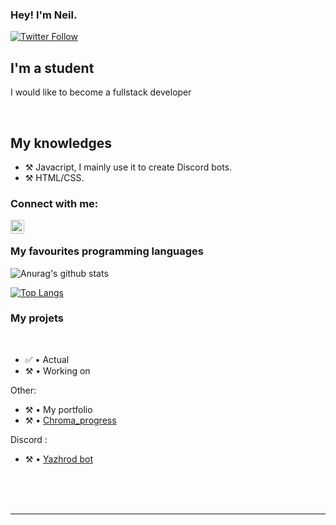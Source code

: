 ### Hey! I'm Neil.

[![Twitter Follow](https://img.shields.io/twitter/follow/NSpeedcubing?color=1DA1F2&logo=twitter&style=for-the-badge)](https://twitter.com/NSpeedcubing)

## I'm a student
 
I would like to become a fullstack developer
  
<br />

## My knowledges

- ⚒️ Javacript, I mainly use it to create Discord bots.
- ⚒️ HTML/CSS.

### Connect with me:

[<img align="left" alt="My discord" width="22px" src="https://cdn.jsdelivr.net/npm/simple-icons@v3/icons/discord.svg" />][discord]

<br />

### My favourites programming languages


![Anurag's github stats](https://github-readme-stats.vercel.app/api?username=PABLO-1610&count_private=true&show_icons=true?theme=buefy)
<br />

[![Top Langs](https://github-readme-stats.vercel.app/api/top-langs/?username=PABLO-1610)](https://github.com/anuraghazra/github-readme-stats)

### My projets

<br />

<!--START_SECTION:activity-->
- ✅ • Actual
- ⚒️ • Working on

Other:
- ⚒️ • My portfolio
- ⚒️ • [Chroma_progress](https://github.com/ChromaTechFR/ProgressBar)


Discord :
- ⚒️ • [Yazhrod bot](https://discord.com/oauth2/authorize?client_id=600657757825269760&permissions=0&scope=bot)

<!--END_SECTION:activity-->


<br />

<br />
<br />

---

[discord]: https://discord.gg/MvKD9Az
